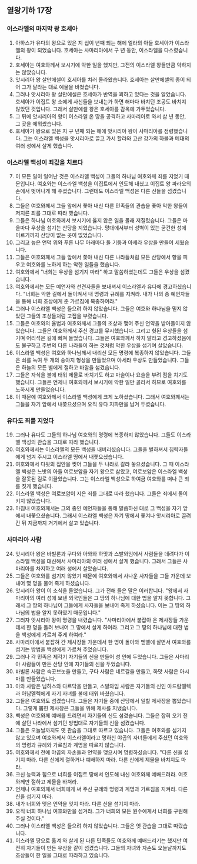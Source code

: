 ## 열왕기하 17장

### 이스라엘의 마지막 왕 호세아
1. 아하스가 유다의 왕으로 있은 지 십이 년째 되는 해에 엘라의 아들 호세아가 이스라엘의 왕이 되었습니다. 호세아는 사마리아에서 구 년 동안, 이스라엘을 다스렸습니다.
2. 호세아는 여호와께서 보시기에 악한 일을 했지만, 그전의 이스라엘 왕들만큼 악하지는 않았습니다.
3. 앗시리아 왕 살만에셀이 호세아를 치러 올라왔습니다. 호세아는 살만에셀의 종이 되어 그가 달라는 대로 예물을 바쳤습니다.
4. 그러나 앗시리아 왕 살만에셀은 호세아가 반역을 꾀하고 있다는 것을 알았습니다. 호세아가 이집트 왕 소에게 사신들을 보내는가 하면 해마다 바치던 조공도 바치지 않았던 것입니다. 그래서 살만에셀 왕은 호세아를 감옥에 가두었습니다.
5. 그 뒤에 앗시리아의 왕이 이스라엘 온 땅을 공격하고 사마리아로 와서 삼 년 동안, 그 곳을 에워쌌습니다.
6. 호세아가 왕으로 있은 지 구 년째 되는 해에 앗시리아 왕이 사마리아를 점령했습니다. 그는 이스라엘 백성을 앗시리아로 끌고 가서 할라와 고산 강가의 하볼과 메대의 여러 성에서 살게 했습니다.
### 이스라엘 백성이 죄값을 치르다
7. 이 모든 일이 일어난 것은 이스라엘 백성이 그들의 하나님 여호와께 죄를 지었기 때문입니다. 여호와는 이스라엘 백성을 이집트에서 인도해 내셨고 이집트 왕 파라오의 손에서 벗어나게 해 주셨습니다. 그런데도 이스라엘 백성은 다른 신들을 섬겼습니다.
8. 그들은 여호와께서 그들 앞에서 쫓아 내신 다른 민족들의 관습을 좇아 악한 왕들이 저지른 죄를 그대로 따라 했습니다.
9. 그들은 하나님 여호와께서 보시기에 옳지 않은 일을 몰래 저질렀습니다. 그들은 마을마다 우상을 섬기는 산당을 지었습니다. 망대에서부터 성벽이 있는 굳건한 성에 이르기까지 산당이 없는 곳이 없었습니다.
10. 그리고 높은 언덕 위와 푸른 나무 아래마다 돌 기둥과 아세라 우상을 만들어 세웠습니다.
11. 그들은 여호와께서 그들 앞에서 쫓아 내신 다른 나라들처럼 모든 산당에서 향을 피우고 여호와를 노하게 하는 악한 일들을 했습니다.
12. 여호와께서 "너희는 우상을 섬기지 마라" 하고 말씀하셨는데도 그들은 우상을 섬겼습니다.
13. 여호와께서는 모든 예언자와 선견자들을 보내셔서 이스라엘과 유다에 경고하셨습니다. "너희는 악한 길에서 돌이켜서 내 명령과 규례를 지켜라. 내가 나의 종 예언자들을 통해 너희 조상에게 준 가르침에 복종하여라."
14. 그러나 이스라엘 백성은 들으려 하지 않았습니다. 그들은 여호와 하나님을 믿지 않았던 그들의 조상들처럼 고집을 부렸습니다.
15. 그들은 여호와의 율법과 여호와께서 그들의 조상과 맺어 주신 언약을 받아들이지 않았습니다. 그들은 여호와께서 주신 경고를 무시했습니다. 그리고 헛된 우상들을 섬기며 어리석은 길에 빠져 들었습니다. 그들은 여호와께서 하지 말라고 경고하셨음에도 불구하고 주변의 다른 나라들이 하는 것처럼 악한 우상을 섬기며 살았습니다.
16. 이스라엘 백성은 여호와 하나님께서 내리신 모든 명령에 복종하지 않았습니다. 그들은 쇠를 녹여 두 개의 송아지 형상을 만들었으며 아세라 우상도 만들었습니다. 그들은 하늘의 모든 별에게 절하고 바알을 섬겼습니다.
17. 그들은 자식을 불에 태워 제물로 바치기도 하고 마술이나 요술을 부려 점을 치기도 했습니다. 그들은 언제나 여호와께서 보시기에 악한 일만 골라서 하므로 여호와를 노하시게 만들었습니다.
18. 이 때문에 여호와께서 이스라엘 백성에게 크게 노하셨습니다. 그래서 여호와께서는 그들을 자기 앞에서 내쫓으셨으며 오직 유다 지파만을 남겨 두셨습니다.
### 유다도 죄를 지었다
19. 그러나 유다도 그들의 하나님 여호와의 명령에 복종하지 않았습니다. 그들도 이스라엘 백성의 관습을 그대로 따라 했습니다.
20. 여호와께서는 이스라엘의 모든 백성을 내버리셨습니다. 그들을 벌하셔서 침략자들에게 넘겨 주시고 이스라엘 땅에서 내쫓으셨습니다.
21. 여호와께서 다윗의 집안을 찢어 그들을 두 나라로 갈라 놓으셨습니다. 그 때 이스라엘 백성은 느밧의 아들 여로보암을 자기 왕으로 삼았고, 여로보암은 이스라엘 백성을 잘못된 길로 이끌었습니다. 그는 이스라엘 백성으로 하여금 여호와를 떠나 큰 죄를 짓게 했습니다.
22. 이스라엘 백성은 여로보암이 지은 죄를 그대로 따라 했습니다. 그들은 죄에서 돌이키지 않았습니다.
23. 마침내 여호와께서는 그의 종인 예언자들을 통해 말씀하신 대로 그 백성을 자기 앞에서 내쫓으셨습니다. 그래서 이스라엘 백성은 자기 땅에서 쫓겨나 앗시리아로 끌려간 뒤 지금까지 거기에서 살고 있습니다.
### 사마리아 사람
24. 앗시리아 왕은 바빌론과 구다와 아와와 하맛과 스발와임에서 사람들을 데려다가 이스라엘 백성을 대신해서 사마리아의 여러 성에서 살게 했습니다. 그래서 그들은 사마리아를 차지하고 여러 성에서 살았습니다.
25. 그들은 여호와를 섬기지 않았기 때문에 여호와께서 사나운 사자들을 그들 가운데 보내어 몇 명을 물어 죽게 하셨습니다.
26. 앗시리아 왕이 이 소식을 들었습니다. 그가 전해 들은 말은 이러합니다. "왕께서 사마리아의 여러 성에 보낸 외국인들은 그 땅의 하나님에 대한 법을 알지 못합니다. 그래서 그 땅의 하나님이 그들에게 사자들을 보내어 죽게 하셨습니다. 이는 그 땅의 하나님의 법을 알지 못하였기 때문입니다."
27. 그러자 앗시리아 왕이 명령을 내렸습니다. "사마리아에서 붙잡아 온 제사장들 가운데서 한 명을 돌려 보내어 그 땅에서 살게 하여라. 그리고 그 땅의 하나님에 대한 법을 백성에게 가르쳐 주게 하여라."
28. 사마리아에서 붙잡혀 간 제사장들 가운데서 한 명이 돌아와 벧엘에 살면서 여호와를 섬기는 방법을 백성에게 가르쳐 주었습니다.
29. 그러나 각 민족은 제각기 자기들의 신을 만들어 성 안에 두었습니다. 그들은 사마리아 사람들이 만든 산당 안에 자기들의 신을 두었습니다.
30. 바빌론 사람은 숙곳브놋을 만들고, 구다 사람은 네르갈을 만들고, 하맛 사람은 아시마를 만들었습니다.
31. 아와 사람은 닙하스와 다르닥을 만들고, 스발와임 사람은 자기들의 신인 아드람멜렉과 아남멜렉에게 자기 자녀를 불에 태워 바쳤습니다.
32. 그들은 여호와도 섬겼습니다. 그들은 자기들 중에 산당에서 일할 제사장을 뽑았습니다. 그렇게 뽑힌 제사장은 그들을 위해 제사를 지냈습니다.
33. 백성은 여호와께 예배를 드리면서 자기들의 신도 섬겼습니다. 그들은 잡혀 오기 전에 살던 나라에서 섬기던 방법대로 자기들의 신을 섬겼습니다.
34. 그들은 오늘날까지도 옛 관습을 그대로 따르고 있습니다. 그들은 여호와를 섬기지 않고 있으며 여호와께서 이스라엘이라고 명하신 야곱의 자녀들에게 주셨던 여호와의 명령과 규례와 가르침과 계명을 따르지 않습니다.
35. 여호와께서 전에 야곱의 자손들과 언약을 맺으시며 명령하셨습니다. "다른 신을 섬기지 마라. 다른 신에게 절하거나 예배하지 마라. 다른 신에게 제물을 바치지도 마라.
36. 크신 능력과 힘으로 너희를 이집트 땅에서 인도해 내신 여호와께 예배드려라. 여호와께만 절하고 제물을 바쳐라.
37. 언제나 여호와께서 너희에게 써 주신 규례와 명령과 계명과 가르침을 지켜라. 다른 신을 섬기지 마라.
38. 내가 너희와 맺은 언약을 잊지 마라. 다른 신을 섬기지 마라.
39. 오직 너희 하나님 여호와만을 섬겨라. 그가 너희의 모든 원수에게서 너희를 구원해 주실 것이다."
40. 그러나 이스라엘 백성은 들으려 하지 않았습니다. 그들은 옛 관습을 그대로 따랐습니다.
41. 이스라엘 땅으로 옮겨 와 살게 된 다른 민족들도 여호와께 예배드리기는 했지만 여전히 자기들이 만든 우상을 같이 섬겼습니다. 그들의 자녀와 자손도 오늘날까지도 조상들이 한 일을 그대로 따라하고 있습니다.
